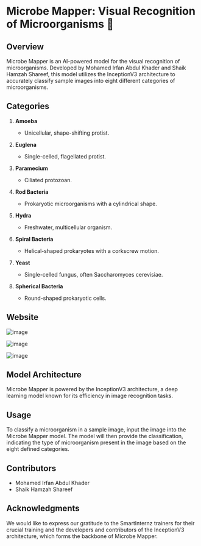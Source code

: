 # Microbe Mapper: Visual Recognition of Microorganisms 🦠

## Overview

Microbe Mapper is an AI-powered model for the visual recognition of microorganisms. Developed by Mohamed Irfan Abdul Khader and Shaik Hamzah Shareef, this model utilizes the InceptionV3 architecture to accurately classify sample images into eight different categories of microorganisms.

## Categories

1. **Amoeba**
   - Unicellular, shape-shifting protist.

2. **Euglena**
   - Single-celled, flagellated protist.

3. **Paramecium**
   - Ciliated protozoan.

4. **Rod Bacteria**
   - Prokaryotic microorganisms with a cylindrical shape.

5. **Hydra**
   - Freshwater, multicellular organism.

6. **Spiral Bacteria**
   - Helical-shaped prokaryotes with a corkscrew motion.

7. **Yeast**
   - Single-celled fungus, often Saccharomyces cerevisiae.

8. **Spherical Bacteria**
   - Round-shaped prokaryotic cells.

## Website

![image](https://github.com/smartinternz02/SI-GuidedProject-614643-1699458275/assets/121705156/f56cf7c0-a52e-46fb-b82e-0443856bd7ae)

![image](https://github.com/smartinternz02/SI-GuidedProject-614643-1699458275/assets/121705156/1e563b1b-a2cf-4908-942c-4f8d1b5dfb60)

![image](https://github.com/smartinternz02/SI-GuidedProject-614643-1699458275/assets/121705156/394bf08b-31b1-4349-9c55-f5491d137053)

## Model Architecture

Microbe Mapper is powered by the InceptionV3 architecture, a deep learning model known for its efficiency in image recognition tasks.

## Usage

To classify a microorganism in a sample image, input the image into the Microbe Mapper model. The model will then provide the classification, indicating the type of microorganism present in the image based on the eight defined categories.

## Contributors

- Mohamed Irfan Abdul Khader
- Shaik Hamzah Shareef

## Acknowledgments

We would like to express our gratitude to the  SmartInternz trainers for their crucial training  and the developers and contributors of the InceptionV3 architecture, which forms the backbone of Microbe Mapper.

